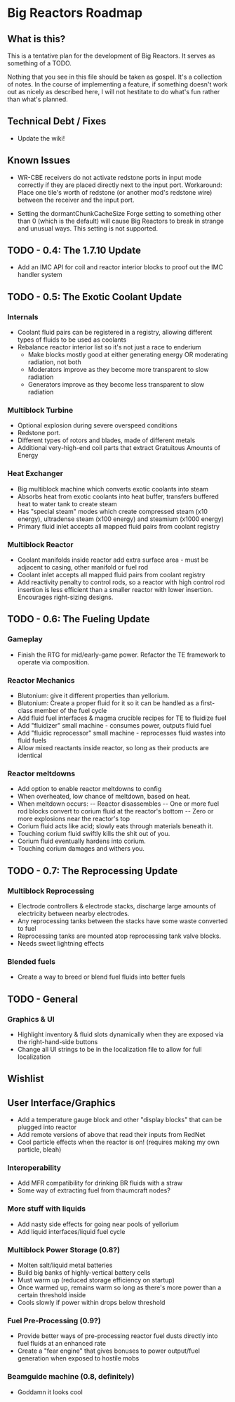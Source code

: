Big Reactors Roadmap
====================

What is this?
-------------
This is a tentative plan for the development of Big Reactors. It serves as something of a TODO.

Nothing that you see in this file should be taken as gospel. It's a collection of notes. In the course of implementing a feature, if something doesn't work out as nicely as described here, I will not hestitate to do what's fun rather than what's planned.

Technical Debt / Fixes
----------------------
- Update the wiki!

Known Issues
------------
- WR-CBE receivers do not activate redstone ports in input mode correctly if they are placed directly next to the input port. Workaround: Place one tile's worth of redstone (or another mod's redstone wire) between the receiver and the input port.

- Setting the dormantChunkCacheSize Forge setting to something other than 0 (which is the default) will cause Big Reactors to break in strange and unusual ways. This setting is not supported.

TODO - 0.4: The 1.7.10 Update
-----------------------------
- Add an IMC API for coil and reactor interior blocks to proof out the IMC handler system

TODO - 0.5: The Exotic Coolant Update
------------------------------
### Internals
- Coolant fluid pairs can be registered in a registry, allowing different types of fluids to be used as coolants
- Rebalance reactor interior list so it's not just a race to enderium
  - Make blocks mostly good at either generating energy OR moderating radiation, not both
  - Moderators improve as they become more transparent to slow radiation
  - Generators improve as they become less transparent to slow radiation

### Multiblock Turbine
- Optional explosion during severe overspeed conditions
- Redstone port.
- Different types of rotors and blades, made of different metals
- Additional very-high-end coil parts that extract Gratuitous Amounts of Energy

### Heat Exchanger
- Big multiblock machine which converts exotic coolants into steam
- Absorbs heat from exotic coolants into heat buffer, transfers buffered heat to water tank to create steam
- Has "special steam" modes which create compressed steam (x10 energy), ultradense steam (x100 energy) and steamium (x1000 energy)
- Primary fluid inlet accepts all mapped fluid pairs from coolant registry

### Multiblock Reactor
- Coolant manifolds inside reactor add extra surface area - must be adjacent to casing, other manifold or fuel rod
- Coolant inlet accepts all mapped fluid pairs from coolant registry
- Add reactivity penalty to control rods, so a reactor with high control rod insertion is less efficient than a smaller reactor with lower insertion. Encourages right-sizing designs.

TODO - 0.6: The Fueling Update
------------------------------
### Gameplay
- Finish the RTG for mid/early-game power. Refactor the TE framework to operate via composition.

### Reactor Mechanics
- Blutonium: give it different properties than yellorium.
- Blutonium: Create a proper fluid for it so it can be handled as a first-class member of the fuel cycle
- Add fluid fuel interfaces & magma crucible recipes for TE to fluidize fuel
- Add "fluidizer" small machine - consumes power, outputs fluid fuel
- Add "fluidic reprocessor" small machine - reprocesses fluid wastes into fluid fuels
- Allow mixed reactants inside reactor, so long as their products are identical

### Reactor meltdowns
- Add option to enable reactor meltdowns to config
- When overheated, low chance of meltdown, based on heat.
- When meltdown occurs:
-- Reactor disassembles
-- One or more fuel rod blocks convert to corium fluid at the reactor's bottom
-- Zero or more explosions near the reactor's top
- Corium fluid acts like acid; slowly eats through materials beneath it.
- Touching corium fluid swiftly kills the shit out of you.
- Corium fluid eventually hardens into corium.
- Touching corium damages and withers you.

TODO - 0.7: The Reprocessing Update
-----------------------------------
### Multiblock Reprocessing
- Electrode controllers & electrode stacks, discharge large amounts of electricity between nearby electrodes.
- Any reprocessing tanks between the stacks have some waste converted to fuel
- Reprocessing tanks are mounted atop reprocessing tank valve blocks.
- Needs sweet lightning effects

### Blended fuels
- Create a way to breed or blend fuel fluids into better fuels

TODO - General
--------------

### Graphics & UI
- Highlight inventory & fluid slots dynamically when they are exposed via the right-hand-side buttons
- Change all UI strings to be in the localization file to allow for full localization

Wishlist
--------
## User Interface/Graphics
- Add a temperature gauge block and other "display blocks" that can be plugged into reactor
- Add remote versions of above that read their inputs from RedNet
- Cool particle effects when the reactor is on! (requires making my own particle, bleah)

### Interoperability
- Add MFR compatibility for drinking BR fluids with a straw
- Some way of extracting fuel from thaumcraft nodes?

### More stuff with liquids
- Add nasty side effects for going near pools of yellorium
- Add liquid interfaces/liquid fuel cycle

### Multiblock Power Storage (0.8?)
- Molten salt/liquid metal batteries
- Build big banks of highly-vertical battery cells
- Must warm up (reduced storage efficiency on startup)
- Once warmed up, remains warm so long as there's more power than a certain threshold inside
- Cools slowly if power within drops below threshold

### Fuel Pre-Processing (0.9?)
- Provide better ways of pre-processing reactor fuel dusts directly into fuel fluids at an enhanced rate
- Create a "fear engine" that gives bonuses to power output/fuel generation when exposed to hostile mobs

### Beamguide machine (0.8, definitely)
- Goddamn it looks cool
